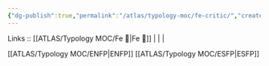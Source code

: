 ```yaml
---
{"dg-publish":true,"permalink":"/atlas/typology-moc/fe-critic/","created":"2023-01-05T12:06:42.173+01:00","updated":"2023-02-27T19:46:42.254+01:00"}
---
```


Links :: [[ATLAS/Typology MOC/Fe 💉\|Fe 💉]] |  |  | 

[[ATLAS/Typology MOC/ENFP\|ENFP]]
[[ATLAS/Typology MOC/ESFP\|ESFP]]
